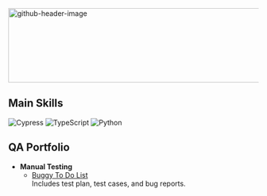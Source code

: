 <img width="960" height="150" alt="github-header-image" src="https://github.com/user-attachments/assets/3f718b0d-34c5-4807-8e3e-6f261136a11e" />

## Main Skills
![Cypress](https://img.shields.io/badge/-cypress-%23E5E5E5?style=for-the-badge&logo=cypress&logoColor=058a5e)
![TypeScript](https://img.shields.io/badge/typescript-%23007ACC.svg?style=for-the-badge&logo=typescript&logoColor=white)
![Python](https://img.shields.io/badge/python-3670A0?style=for-the-badge&logo=python&logoColor=ffdd54)

## QA Portfolio
- **Manual Testing**
  - [Buggy To Do List](https://github.com/danielepaz404/qa-portfolio/blob/main/manual-testing/to-do-list.md)  
    Includes test plan, test cases, and bug reports.

